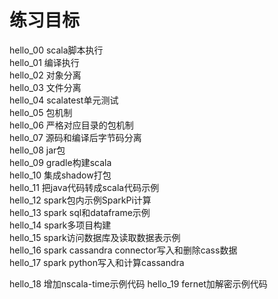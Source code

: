 练习目标
=======

hello_00  scala脚本执行  
hello_01  编译执行  
hello_02  对象分离  
hello_03  文件分离  
hello_04  scalatest单元测试  
hello_05  包机制  
hello_06  严格对应目录的包机制  
hello_07  源码和编译后字节码分离  
hello_08  jar包  
hello_09  gradle构建scala  
hello_10  集成shadow打包  
hello_11  把java代码转成scala代码示例  
hello_12  spark包内示例SparkPi计算  
hello_13  spark sql和dataframe示例  
hello_14  spark多项目构建  
hello_15  spark访问数据库及读取数据表示例  
hello_16  spark cassandra connector写入和删除cass数据  
hello_17  spark python写入和计算cassandra

hello_18  增加nscala-time示例代码
hello_19  fernet加解密示例代码